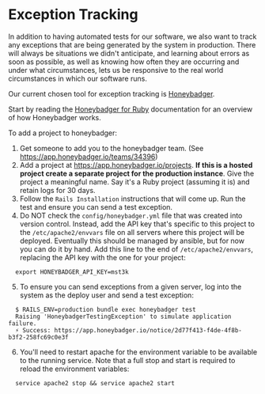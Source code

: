 # Exception Tracking

In addition to having automated tests for our software, we also want to track any exceptions that are being generated by the system in production. There will always be situations we didn't anticipate, and learning about errors as soon as possible, as well as knowing how often they are occurring and under what circumstances, lets us be responsive to the real world circumstances in which our software runs.

Our current chosen tool for exception tracking is [Honeybadger](https://app.honeybadger.io).

Start by reading the [Honeybadger for Ruby](http://docs.honeybadger.io/ruby/index.html) documentation for an overview of how Honeybadger works.

To add a project to honeybadger:

1. Get someone to add you to the honeybadger team. (See https://app.honeybadger.io/teams/34396)
2. Add a project at https://app.honeybadger.io/projects. **If this is a hosted project create a separate project for the production instance**. Give the project a meaningful name. Say it's a Ruby project (assuming it is) and retain logs for 30 days.
3. Follow the `Rails Installation` instructions that will come up. Run the test and ensure you can send a test exception.
4. Do NOT check the `config/honeybadger.yml` file that was created into version control. Instead, add the API key that's specific to this project to the `/etc/apache2/envvars` file on all servers where this project will be deployed. Eventually this should be managed by ansible, but for now you can do it by hand. Add this line to the end of `/etc/apache2/envvars`, replacing the API key with the one for your project:
  ```
    export HONEYBADGER_API_KEY=mst3k
  ```
5. To ensure you can send exceptions from a given server, log into the system as the deploy user and send a test exception:
  ```
    $ RAILS_ENV=production bundle exec honeybadger test
    Raising 'HoneybadgerTestingException' to simulate application failure.
    ⚡ Success: https://app.honeybadger.io/notice/2d77f413-f4de-4f8b-b3f2-258fc69c0e3f
  ```
6. You'll need to restart apache for the environment variable to be available to the running service. Note that a full stop and start is required to reload the environment variables:
  ```
    service apache2 stop && service apache2 start
  ```
